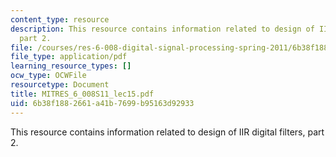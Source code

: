 ```yaml
---
content_type: resource
description: This resource contains information related to design of IIR digital filters,
  part 2.
file: /courses/res-6-008-digital-signal-processing-spring-2011/6b38f1882661a41b7699b95163d92933_MITRES_6_008S11_lec15.pdf
file_type: application/pdf
learning_resource_types: []
ocw_type: OCWFile
resourcetype: Document
title: MITRES_6_008S11_lec15.pdf
uid: 6b38f188-2661-a41b-7699-b95163d92933
---
```

This resource contains information related to design of IIR digital filters, part 2.


